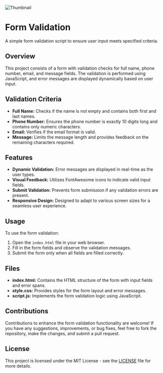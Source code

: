 ![Thumbnail](https://github.com/the-PrafulDesai/FormValidation/assets/108045971/ebef7b20-24a4-41a5-a1d0-2867e2c5776b)

# Form Validation

A simple form validation script to ensure user input meets specified criteria.

## Overview

This project consists of a form with validation checks for full name, phone number, email, and message fields. The validation is performed using JavaScript, and error messages are displayed dynamically based on user input.

## Validation Criteria

- **Full Name:** Checks if the name is not empty and contains both first and last names.
- **Phone Number:** Ensures the phone number is exactly 10 digits long and contains only numeric characters.
- **Email:** Verifies if the email format is valid.
- **Message:** Limits the message length and provides feedback on the remaining characters required.

## Features

- **Dynamic Validation:** Error messages are displayed in real-time as the user types.
- **Visual Feedback:** Utilizes FontAwesome icons to indicate valid input fields.
- **Submit Validation:** Prevents form submission if any validation errors are present.
- **Responsive Design:** Designed to adapt to various screen sizes for a seamless user experience.

## Usage

To use the form validation:
1. Open the `index.html` file in your web browser.
2. Fill in the form fields and observe the validation messages.
3. Submit the form only when all fields are filled correctly.

## Files

- **index.html:** Contains the HTML structure of the form with input fields and error spans.
- **style.css:** Provides styles for the form layout and error messages.
- **script.js:** Implements the form validation logic using JavaScript.

## Contributions

Contributions to enhance the form validation functionality are welcome! If you have any suggestions, improvements, or bug fixes, feel free to fork the repository, make the changes, and submit a pull request.

## License

This project is licensed under the MIT License - see the [LICENSE](./LICENSE) file for more details.
